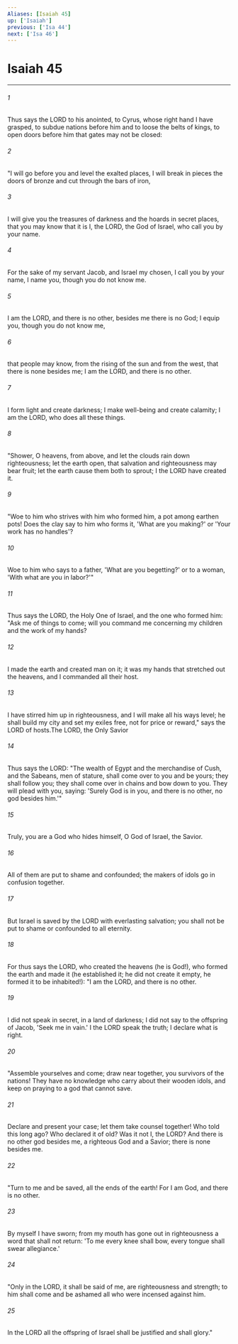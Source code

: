 ```yaml
---
Aliases: [Isaiah 45]
up: ['Isaiah']
previous: ['Isa 44']
next: ['Isa 46']
---
```

# Isaiah 45
***



###### 1 
Thus says the LORD to his anointed, to Cyrus, whose right hand I have grasped, to subdue nations before him and to loose the belts of kings, to open doors before him that gates may not be closed: 

###### 2 
"I will go before you and level the exalted places, I will break in pieces the doors of bronze and cut through the bars of iron, 

###### 3 
I will give you the treasures of darkness and the hoards in secret places, that you may know that it is I, the LORD, the God of Israel, who call you by your name. 

###### 4 
For the sake of my servant Jacob, and Israel my chosen, I call you by your name, I name you, though you do not know me. 

###### 5 
I am the LORD, and there is no other, besides me there is no God; I equip you, though you do not know me, 

###### 6 
that people may know, from the rising of the sun and from the west, that there is none besides me; I am the LORD, and there is no other. 

###### 7 
I form light and create darkness; I make well-being and create calamity; I am the LORD, who does all these things. 

###### 8 
"Shower, O heavens, from above, and let the clouds rain down righteousness; let the earth open, that salvation and righteousness may bear fruit; let the earth cause them both to sprout; I the LORD have created it. 

###### 9 
"Woe to him who strives with him who formed him, a pot among earthen pots! Does the clay say to him who forms it, 'What are you making?' or 'Your work has no handles'? 

###### 10 
Woe to him who says to a father, 'What are you begetting?' or to a woman, 'With what are you in labor?'" 

###### 11 
Thus says the LORD, the Holy One of Israel, and the one who formed him: "Ask me of things to come; will you command me concerning my children and the work of my hands? 

###### 12 
I made the earth and created man on it; it was my hands that stretched out the heavens, and I commanded all their host. 

###### 13 
I have stirred him up in righteousness, and I will make all his ways level; he shall build my city and set my exiles free, not for price or reward," says the LORD of hosts.The LORD, the Only Savior 

###### 14 
Thus says the LORD: "The wealth of Egypt and the merchandise of Cush, and the Sabeans, men of stature, shall come over to you and be yours; they shall follow you; they shall come over in chains and bow down to you. They will plead with you, saying: 'Surely God is in you, and there is no other, no god besides him.'" 

###### 15 
Truly, you are a God who hides himself, O God of Israel, the Savior. 

###### 16 
All of them are put to shame and confounded; the makers of idols go in confusion together. 

###### 17 
But Israel is saved by the LORD with everlasting salvation; you shall not be put to shame or confounded to all eternity. 

###### 18 
For thus says the LORD, who created the heavens (he is God!), who formed the earth and made it (he established it; he did not create it empty, he formed it to be inhabited!): "I am the LORD, and there is no other. 

###### 19 
I did not speak in secret, in a land of darkness; I did not say to the offspring of Jacob, 'Seek me in vain.' I the LORD speak the truth; I declare what is right. 

###### 20 
"Assemble yourselves and come; draw near together, you survivors of the nations! They have no knowledge who carry about their wooden idols, and keep on praying to a god that cannot save. 

###### 21 
Declare and present your case; let them take counsel together! Who told this long ago? Who declared it of old? Was it not I, the LORD? And there is no other god besides me, a righteous God and a Savior; there is none besides me. 

###### 22 
"Turn to me and be saved, all the ends of the earth! For I am God, and there is no other. 

###### 23 
By myself I have sworn; from my mouth has gone out in righteousness a word that shall not return: 'To me every knee shall bow, every tongue shall swear allegiance.' 

###### 24 
"Only in the LORD, it shall be said of me, are righteousness and strength; to him shall come and be ashamed all who were incensed against him. 

###### 25 
In the LORD all the offspring of Israel shall be justified and shall glory."
